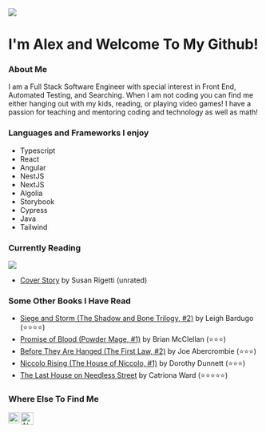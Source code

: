 <img src="https://c.tenor.com/-Kgr-uW4GA8AAAAi/hello.gif"/> 

# I'm Alex and Welcome To My Github!

### About Me
  I am a Full Stack Software Engineer with special interest in Front End, Automated Testing, and Searching.  When I am not coding you can find me either hanging out 
  with my kids, reading, or playing video games!  I have a passion for teaching and mentoring coding and technology as well as math!
  
### Languages and Frameworks I enjoy
- Typescript
- React
- Angular
- NestJS
- NextJS
- Algolia
- Storybook
- Cypress 
- Java
- Tailwind


### Currently Reading
 <img src="https://c.tenor.com/CsPCJHIlhy8AAAAC/frantic-studying.gif" />
 
 <!-- GOODREADS-LIST:START -->
- [Cover Story](https://www.goodreads.com/review/show/5743360786?utm_medium=api&utm_source=rss) by Susan Rigetti (unrated)
<!-- GOODREADS-LIST:END -->
 
### Some Other Books I Have Read 
<!-- GOODREADS-READ-LIST:START -->
- [Siege and Storm (The Shadow and Bone Trilogy, #2)](https://www.goodreads.com/review/show/4553409146?utm_medium=api&utm_source=rss) by Leigh Bardugo (⭐⭐⭐⭐)
- [Promise of Blood (Powder Mage, #1)](https://www.goodreads.com/review/show/3754125790?utm_medium=api&utm_source=rss) by Brian  McClellan (⭐⭐⭐)
- [Before They Are Hanged (The First Law, #2)](https://www.goodreads.com/review/show/5450261047?utm_medium=api&utm_source=rss) by Joe Abercrombie (⭐⭐⭐)
- [Niccolo Rising (The House of Niccolo, #1)](https://www.goodreads.com/review/show/5192548632?utm_medium=api&utm_source=rss) by Dorothy Dunnett (⭐⭐⭐)
- [The Last House on Needless Street](https://www.goodreads.com/review/show/5620256397?utm_medium=api&utm_source=rss) by Catriona Ward (⭐⭐⭐⭐⭐)
<!-- GOODREADS-READ-LIST:END -->

### Where Else To Find Me
<a href="https://www.linkedin.com/in/alexandria-piatt-189505120/">
  <img align="left" alt="Alex's LinkedIn" width="22px" src="https://raw.githubusercontent.com/peterthehan/peterthehan/master/assets/linkedin.svg" />
</a>
<a href="https://www.goodreads.com/user/show/21969908-alexandria-marie">
  <img align="left" alt="Alex's Goodreads" width="25px" src="https://upload.wikimedia.org/wikipedia/commons/5/5a/Goodreads_logo_-_SuperTinyIcons.svg" />
</a>
<!---
amrunnells/amrunnells is a ✨ special ✨ repository because its `README.md` (this file) appears on your GitHub profile.
You can click the Preview link to take a look at your changes.
--->
